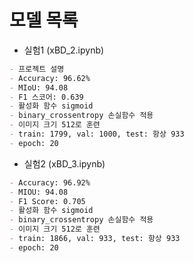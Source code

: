 # 모델 목록

- 실험1 (xBD_2.ipynb)
```md
- 프로젝트 설명
- Accuracy: 96.62%
- MIoU: 94.08
- F1 스코어: 0.639
- 활성화 함수 sigmoid
- binary_crossentropy 손실함수 적용
- 이미지 크기 512로 훈련
- train: 1799, val: 1000, test: 항상 933
- epoch: 20
```

- 실험2 (xBD_3.ipynb)
```md
- Accuracy: 96.92%
- MIOU: 94.08
- F1 Score: 0.705
- 활성화 함수 sigmoid
- binary_crossentropy 손실함수 적용
- 이미지 크기 512로 훈련
- train: 1866, val: 933, test: 항상 933
- epoch: 20
```

